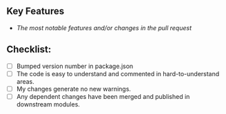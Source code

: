 ## Key Features

- _The most notable features and/or changes in the pull request_

## Checklist:

- [ ] Bumped version number in package.json
- [ ] The code is easy to understand and commented in hard-to-understand areas.
- [ ] My changes generate no new warnings.
- [ ] Any dependent changes have been merged and published in downstream modules.
